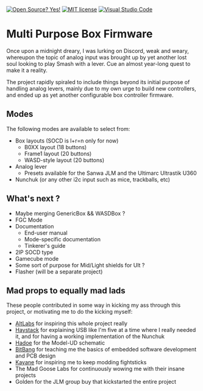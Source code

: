 [![Open Source? Yes!](https://badgen.net/badge/Open%20Source%20%3F/Yes%21/blue?icon=github)](https://github.com/Naereen/badges/) [![MIT license](https://img.shields.io/badge/License-MIT-blue.svg)](https://lbesson.mit-license.org/) [![Visual Studio Code](https://img.shields.io/badge/--007ACC?logo=visual%20studio%20code&logoColor=ffffff)](https://code.visualstudio.com/)

# Multi Purpose Box Firmware

Once upon a midnight dreary, I was lurking on Discord, weak and weary, whereupon the topic of analog input was brought up by yet another lost soul looking to play Smash with a lever. Cue an almost year-long quest to make it a reality.

The project rapidly spiraled to include things beyond its initial purpose of handling analog levers, mainly due to my own urge to build new controllers, and ended up as yet another configurable box controller firmware.

## Modes

The following modes are available to select from:

* Box layouts (SOCD is l+r=n only for now)
    * B0XX layout (18 buttons)
    * Frame1 layout (20 buttons)
    * WASD-style layout (20 buttons)
* Analog lever
    * Presets available for the Sanwa JLM and the Ultimarc Ultrastik U360
* Nunchuk (or any other i2c input such as mice, trackballs, etc)

## What's next ?

* Maybe merging GenericBox && WASDBox ?
* FGC Mode
* Documentation
    * End-user manual
    * Mode-specific documentation
    * Tinkerer's guide
* 2IP SOCD type
* Gamecube mode
* Some sort of purpose for Mid/Light shields for Ult ?
* Flasher (will be a separate project)

## Mad props to equally mad lads

These people contributed in some way in kicking my ass through this project, or motivating me to do the kicking myself:

* [AltLabs](http://www.altlabcontrollers.com/) for inspiring this whole project really
* [Haystack](https://github.com/JonnyHaystack/HayBox) for explaining USB like I'm five at a time where I really needed it, and for having a working implementation of the Nunchuk
* [Hadoe](https://github.com/HTangl/Model-UD) for the Model-UD schematic
* [BitBang](https://bitbanggaming.com/) for teaching me the basics of embedded software development and PCB design
* [Kayane](https://twitter.com/kayane) for inspiring me to keep modding fightsticks
* The Mad Goose Labs for continuously wowing me with their insane projects
* Golden for the JLM group buy that kickstarted the entire project